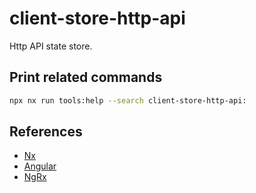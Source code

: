 # client-store-http-api

Http API state store.

## Print related commands

```bash
npx nx run tools:help --search client-store-http-api:
```

## References

- [Nx](https://nx.dev)
- [Angular](https://angular.io)
- [NgRx](https://ngrx.io/)

